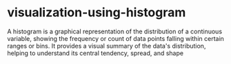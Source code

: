 # visualization-using-histogram
A histogram is a graphical representation of the distribution of a continuous variable, showing the frequency or count of data points falling within certain ranges or bins. It provides a visual summary of the data's distribution, helping to understand its central tendency, spread, and shape
